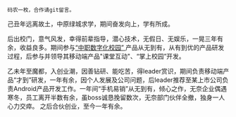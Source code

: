 	码农一枚，合作请git留言。

己丑年远离故土，中原绿城求学，期间奋发向上，学有所成。

后出校门，意气风发，幸得前辈指导，潜心技术，无假日、无娱乐，一晃三年有余，收益良多。期间参与[“中职数字化校园” ](href="http://www.gilight.cn/h-col-105.html") 产品从无到有，从有到优的产品研发过程，后参与并领导其移动端产品"课堂互动"、“掌上校园”开发。

乙未年至魔都，入创业潮，因善钻研、能吃苦，得leader赏识，期间负责移动端产品“才到”研发，一年有余，因个人发展及公司问题，后leader推荐至某上市公司负责Android产品开发工作。一年间“手机易销”从无到有，倾心之作，无奈企业偶遇寒冬，员工离开半数有余，虽boss诚恳挽留数次，无奈部门伙伴全撤，独身一人心力交瘁。 之后合伙创业，至今一年有余。


